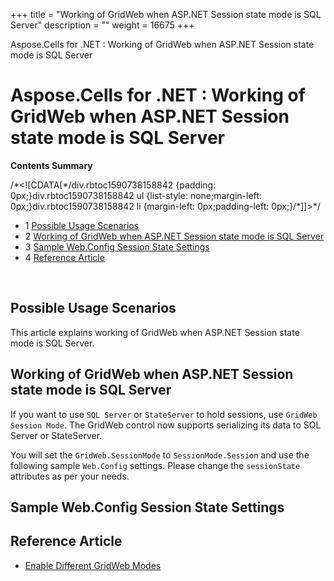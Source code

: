 +++
title = "Working of GridWeb when ASP.NET Session state mode is SQL Server" 
description = "" 
weight = 16675 
+++

Aspose.Cells for .NET : Working of GridWeb when ASP.NET Session state mode is SQL Server  

# Aspose.Cells for .NET : Working of GridWeb when ASP.NET Session state mode is SQL Server


**Contents Summary**

/\*<!\[CDATA\[\*/div.rbtoc1590738158842 {padding: 0px;}div.rbtoc1590738158842 ul {list-style: none;margin-left: 0px;}div.rbtoc1590738158842 li {margin-left: 0px;padding-left: 0px;}/\*\]\]>\*/

*   1 [Possible Usage Scenarios](#WorkingofGridWebwhenASP.NETSessionstatemodeisSQLServer-PossibleUsageScenarios)
*   2 [Working of GridWeb when ASP.NET Session state mode is SQL Server](#WorkingofGridWebwhenASP.NETSessionstatemodeisSQLServer-WorkingofGridWebwhenASP.NETSessionstatemodeisSQLServer)
*   3 [Sample Web.Config Session State Settings](#WorkingofGridWebwhenASP.NETSessionstatemodeisSQLServer-SampleWeb.ConfigSessionStateSettings)
*   4 [Reference Article](#WorkingofGridWebwhenASP.NETSessionstatemodeisSQLServer-ReferenceArticle)

 

## Possible Usage Scenarios

This article explains working of GridWeb when ASP.NET Session state mode is SQL Server.

## Working of GridWeb when ASP.NET Session state mode is SQL Server

If you want to use `SQL Server` or `StateServer` to hold sessions, use `GridWeb Session Mode`. The GridWeb control now supports serializing its data to SQL Server or StateServer.

You will set the `GridWeb.SessionMode` to `SessionMode.Session` and use the following sample `Web.Config` settings. Please change the `sessionState` attributes as per your needs.

## Sample Web.Config Session State Settings

<sessionState mode="SQLServer" sqlConnectionString="Password=11111111;Persist Security Info=True;User ID=testuser;Data Source=WINSHA-PC\\NASIRSQL" timeout="20"></sessionState>

## Reference Article

*   [Enable Different GridWeb Modes](http://localhost:1313/cellsnet/developerguide/asposecellsgridweb/workingwithgridweb/enable+different+gridweb+modes)

